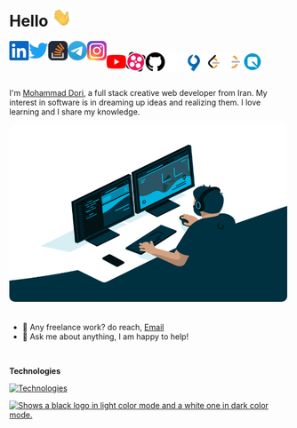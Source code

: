 # Hello <img src="img/hand.gif" width="35px">

[<img align="left" alt="Dori Linkedin" width="35px" src="img/linkedin.svg" />](https://www.linkedin.com)

[<img align="left" alt="Dori Twitter" width="35px" src="img/twitter.svg" />](https://twitter.com)

[<img align="left" alt="Dori Stack Overflow" width="35px" src="img/stackoverflow.svg" />](https://stackoverflow.com/)

[<img align="left" alt="Dori Telegram" width="35px" src="img/telegram.png" />](https://t.me/DoriDev)

[<img align="left" alt="Dori Instagram" width="35px" src="img/instagram.svg" />](https://www.instagram.com/mr.dori.dev/)

#

[<img align="left" alt="Dori Youtube" width="35px" src="img/youtube.svg" />](https://www.youtube.com/channel/UC8PIMbjxztHeiBWZRpblp2A)

[<img align="left" alt="Dori Aparat" width="35px" src="img/aparat.png" />](https://www.aparat.com/dori.dev)

[<img align="left" alt="Github" width="35px" src="img/github2.png" />](https://github.com/dori-dev#gh-light-mode-only)

[<img align="left" alt="Github" width="35px" src="img/github.png" />](https://github.com/dori-dev#gh-dark-mode-only)

[<img align="left" alt="Dori Virgool" width="35px" src="img/virgool.png" />](https://virgool.io/@dori-dev)

[<img align="left" alt="Dori Leetcode" width="35px" src="img/leetcode.png" />](https://leetcode.com/#gh-light-mode-only)

[<img align="left" alt="Dori Leetcode" width="35px" src="img/leetcode2.png" />](https://leetcode.com/#gh-dark-mode-only)

[<img align="left" alt="Dori Quera" width="35px" src="img/quera.png" />](https://quera.org/)

<br />
<br />
<br />

I'm [Mohammad Dori](https://github.com/dori-dev), a full stack creative web developer from Iran. My interest in software is in dreaming up ideas and realizing them. I love learning and I share my knowledge.

<img alt="GIF" src="img/code.gif" width="500" height="320" style="margin-bottom: 20px;border-radius: 10px;" />

- 💼 Any freelance work? do reach, [Email](mailto:mr.dori.dev@gmail.com)
- 💬 Ask me about anything, I am happy to help!

<br />

**Technologies**

[![Technologies](https://skillicons.dev/icons?i=py,django,fastapi,postgresql,mongodb,git,nginx,docker,linux,html,css,sass,bootstrap,js,react,redux&perline=8)](https://github.com/dori-dev)

<a href="https://github.com/dori-dev">
    <picture>
        <source media="(prefers-color-scheme: dark)" srcset="https://github-readme-stats.vercel.app/api?username=dori-dev&hide=prs&show_icons=true&theme=react&hide_border=true&bg_color=ffffff00">
        <source media="(prefers-color-scheme: light)" srcset="https://github-readme-stats.vercel.app/api?username=dori-dev&hide=prs&show_icons=true&theme=vue&hide_border=true&bg_color=ffffff00">
        <img alt="Shows a black logo in light color mode and a white one in dark color mode." src="https://github-readme-stats.vercel.app/api?username=dori-dev&hide=prs&show_icons=true&theme=react&hide_border=true">
    </picture>
</a>
